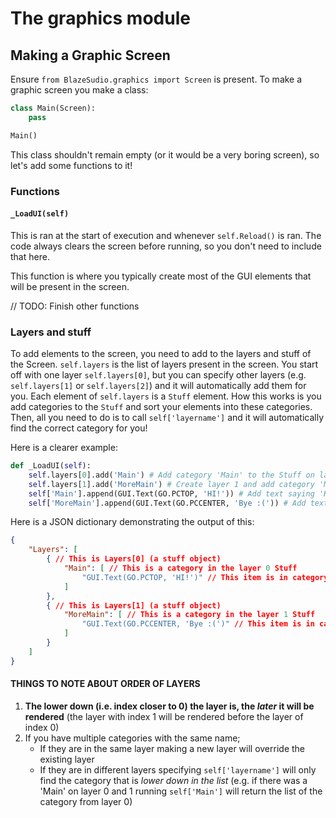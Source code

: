 # The graphics module
## Making a Graphic Screen
Ensure `from BlazeSudio.graphics import Screen` is present. To make a graphic screen you make a class:
```py
class Main(Screen):
    pass

Main()
```
This class shouldn't remain empty (or it would be a very boring screen), so let's add some functions to it!
### Functions
#### `_LoadUI(self)`
This is ran at the start of execution and whenever `self.Reload()` is ran. The code always clears the screen before running, so you don't need to include that here.

This function is where you typically create most of the GUI elements that will be present in the screen.

// TODO: Finish other functions

### Layers and stuff
To add elements to the screen, you need to add to the layers and stuff of the Screen. `self.layers` is the list of layers present in the screen. You start off with one layer `self.layers[0]`, but you can specify other layers (e.g. `self.layers[1]` or `self.layers[2]`) and it will automatically add them for you. Each element of `self.layers` is a `Stuff` element. How this works is you add categories to the `Stuff` and sort your elements into these categories. Then, all you need to do is to call `self['layername']` and it will automatically find the correct category for you!

Here is a clearer example:
```py
def _LoadUI(self):
    self.layers[0].add('Main') # Add category 'Main' to the Stuff on layer 0
    self.layers[1].add('MoreMain') # Create layer 1 and add category 'MoreMain' to it
    self['Main'].append(GUI.Text(GO.PCTOP, 'HI!')) # Add text saying 'HI!' to the top centre of the screen, putting it in the category 'Main' (which is on layer 0)
    self['MoreMain'].append(GUI.Text(GO.PCCENTER, 'Bye :(')) # Add text saying 'Bye :(' to the centre of the screen, putting it in the category 'MoreMain' (which is on layer 1)
```
Here is a JSON dictionary demonstrating the output of this:
```json
{
    "Layers": [
        { // This is Layers[0] (a stuff object)
            "Main": [ // This is a category in the layer 0 Stuff
                "GUI.Text(GO.PCTOP, 'HI!')" // This item is in category 'Main' of layer 0
            ]
        },
        { // This is Layers[1] (a stuff object)
            "MoreMain": [ // This is a category in the layer 1 Stuff
                "GUI.Text(GO.PCCENTER, 'Bye :(')" // This item is in category 'MoreMain' of layer 1
            ]
        }
    ]
}
```

#### THINGS TO NOTE ABOUT ORDER OF LAYERS
1. **The lower down (i.e. index closer to 0) the layer is, the *later* it will be rendered** (the layer with index 1 will be rendered before the layer of index 0)
2. If you have multiple categories with the same name;
    - If they are in the same layer making a new layer will override the existing layer
    - If they are in different layers specifying `self['layername']` will only find the category that is *lower down in the list* (e.g. if there was a 'Main' on layer 0 and 1 running `self['Main']` will return the list of the category from layer 0)
